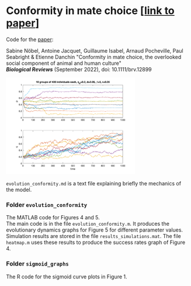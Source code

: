 # Conformity in mate choice [[link to paper](https://doi.org/10.1111/brv.12899)]
 
Code for the [paper](https://doi.org/10.1111/brv.12899):

Sabine Nöbel, Antoine Jacquet, Guillaume Isabel, Arnaud Pocheville, Paul Seabright & Etienne Danchin   "Conformity in mate choice, the overlooked social component of animal and human culture"  
<i>**Biological Reviews**</i> (September 2022), doi: 10.1111/brv.12899  


<img title="" alt="" width="70%" height="auto" src="evolution_conformity/Figs/randmatch q0.2 d0.05 b5.00  r0.05.png">


`evolution_conformity.md` is a text file explaining briefly the mechanics of the model.


### Folder `evolution_conformity`

The MATLAB code for Figures 4 and 5.  
The main code is in the file `evolution_conformity.m`. It produces the evolutionary dynamics graphs for Figure 5 for different parameter values. 
Simulation results are stored in the file `results_simulations.mat`. 
The file `heatmap.m` uses these results to produce the success rates graph of Figure 4.


### Folder `sigmoid_graphs`
The R code for the sigmoid curve plots in Figure 1.


